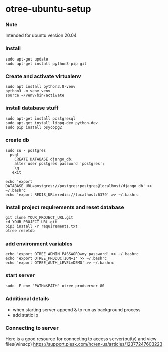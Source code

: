 # otree-ubuntu-setup

### Note
Intended for ubuntu version 20.04

### Install
```
sudo apt-get update
sudo apt-get install python3-pip git
```

### Create and activate virtualenv
```
sudo apt install python3.8-venv
python3 -m venv venv
source ~/venv/bin/activate
```

### install database stuff
```
sudo apt-get install postgresql
sudo apt-get install libpq-dev python-dev
sudo pip install psycopg2
```

### create db
```
sudo su - postgres
  psql
    CREATE DATABASE django_db;
    alter user postgres password 'postgres';
    \q
   exit
   
echo 'export DATABASE_URL=postgres://postgres:postgres@localhost/django_db' >> ~/.bashrc
echo 'export REDIS_URL=redis://localhost:6379' >> ~/.bashrc
```

### install project requirements and reset database
```
git clone YOUR_PROJECT_URL.git
cd YOUR_PROJECT_URL.git
pip3 install -r requirements.txt
otree resetdb
```

### add environment variables
```
echo 'export OTREE_ADMIN_PASSWORD=my_password' >> ~/.bashrc
echo 'export OTREE_PRODUCTION=1' >> ~/.bashrc
echo 'export OTREE_AUTH_LEVEL=DEMO' >> ~/.bashrc
```

### start server
```
sudo -E env "PATH=$PATH" otree prodserver 80
```

### Additional details
- when starting server append & to run as background process
- add static ip

### Connecting to server
Here is a good resource for connecting to access server(putty) and view files(winscp)
https://support.plesk.com/hc/en-us/articles/12377247603223
